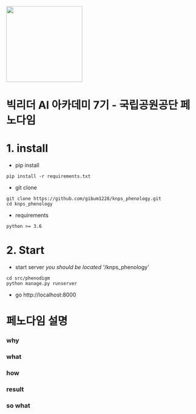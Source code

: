 <img src="./rangers_logo.png" width="200" height="200" />

# 빅리더 AI 아카데미 7기 - 국립공원공단 페노다임

# 1. install
- pip install
```
pip install -r requirements.txt
```
- git clone
```
git clone https://github.com/gibum1228/knps_phenology.git
cd knps_phenology
```
- requirements
```
python >= 3.6
```

# 2. Start
- start server
*you should be located '*/knps_phenology'
```
cd src/phenodigm
python manage.py runserver
```
- go http://localhost:8000

# 페노다임 설명

### why

### what

### how

### result

### so what
